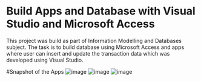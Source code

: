 # Build Apps and Database with Visual Studio and Microsoft Access

This project was build as part of Information Modelling and Databases subject. The task is to build database using Microsoft Access and apps where user can insert and update the transaction data which was developed using Visual Studio. 

#Snapshot of the Apps
![image](https://user-images.githubusercontent.com/58675575/178294086-610f0d19-a3d8-4b63-837f-7d57460c522a.png)
![image](https://user-images.githubusercontent.com/58675575/178294387-6e0dc490-472f-486b-853f-b3ebc9b17cf3.png)
![image](https://user-images.githubusercontent.com/58675575/178294589-c26bd01e-93c5-410e-a132-ddb772a0f012.png)

